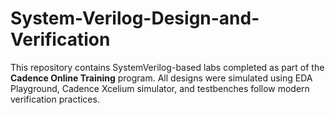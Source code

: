 # System-Verilog-Design-and-Verification
This repository contains SystemVerilog-based labs completed as part of the **Cadence Online Training** program. All designs were simulated using EDA Playground, Cadence Xcelium simulator, and testbenches follow modern verification practices.

